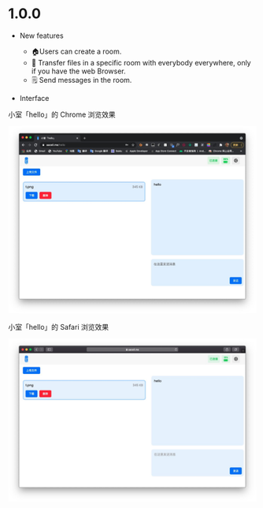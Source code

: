 # 1.0.0

- New features
  - :house:Users can create a room.
  - :page_with_curl: Transfer files in a specific room with everybody everywhere, only if you have the web Browser.
  - :spiral_notepad: Send messages in the room.
  
- Interface

小室「hello」的 Chrome 浏览效果

![](1.png)

小室「hello」的 Safari 浏览效果

![](2.png)

